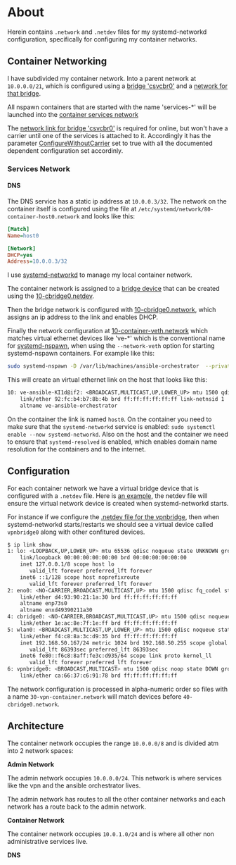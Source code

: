 # About

Herein contains `.network` and `.netdev` files for my systemd-networkd configuration, specifically for configuring my container networks.


## Container Networking

I have subdivided my container network. Into a parent network at `10.0.0.0/21`, which is configured using a [bridge 'csvcbr0'](./30-container-services-bridge.netdev) and a [network for that bridge](./30-container-services-bridge.network).

All nspawn containers that are started with the name 'services-*' will be launched into the [container services network](./35-container-services-dns.network)

The [network link for bridge 'csvcbr0'](./30-container-services-bridge.network) is required for online, but won't have a carrier until one of the services is attached to it. Accordingly it has the parameter [ConfigureWithoutCarrier](https://www.freedesktop.org/software/systemd/man/latest/systemd.network.html#ConfigureWithoutCarrier=) set to true with all the documented dependent configuration set accordinly. 



### Services Network 

#### DNS

The DNS service has a static ip address at `10.0.0.3/32`. The network on the container itself is configured using the file at `/etc/systemd/network/80-container-host0.network` and looks like this: 

```ini
[Match]
Name=host0

[Network]
DHCP=yes
Address=10.0.0.3/32
```




I use [systemd-networkd](https://wiki.archlinux.org/title/Systemd-networkd) to manage my local container network. 

The container network is assigned to a [bridge device](https://wiki.archlinux.org/title/Network_bridge) that can be created using the [10-cbridge0.netdev](./10-cbridge0.netdev).

Then the bridge network is configured with [10-cbridge0.network](./10-cbridge0.network), which assigns an ip address to the link and enables DHCP.

Finally the network configuration at [10-container-veth.network](./10-container-veth.network) which matches virtual ethernet devices like 've-*' which is the conventional name for [systemd-nspawn](https://wiki.archlinux.org/title/Systemd-nspawn), when using the `--network-veth` option for starting systemd-nspawn containers. For example like this: 

```sh
sudo systemd-nspawn -D /var/lib/machines/ansible-orchestrator  --private-network --network-veth   --boot
```

This will create an virtual ethernet link on the host that looks like this: 

```txt
10: ve-ansible-KI1d@if2: <BROADCAST,MULTICAST,UP,LOWER_UP> mtu 1500 qdisc noqueue master cbridge0 state UP mode DEFAULT group default qlen 1000
    link/ether 92:fc:b4:b7:8b:4b brd ff:ff:ff:ff:ff:ff link-netnsid 1
    altname ve-ansible-orchestrator

```

On the container the link is named `host0`. On the container you need to make sure that the `systemd-networkd` service is enabled: `sudo systemctl enable --now systemd-networkd`. Also on the host and the container we need to ensure that `systemd-resolved` is enabled, which enables domain name resolution for the containers and to the internet.  


## Configuration

For each container network we have a virtual bridge device that is configured with a `.netdev` file. Here is [an example](./40-vpnbridge0.netdev), the netdev file will ensure the virtual network device is created when systemd-networkd starts.

For instance if we configure the [.netdev file for the vpnbridge](./40-vpnbridge0.netdev), then when systemd-networkd starts/restarts we should see a virtual device called `vpnbridge0` along with other confitured devices.

```sh
$ ip link show
1: lo: <LOOPBACK,UP,LOWER_UP> mtu 65536 qdisc noqueue state UNKNOWN group default qlen 1000
    link/loopback 00:00:00:00:00:00 brd 00:00:00:00:00:00
    inet 127.0.0.1/8 scope host lo
       valid_lft forever preferred_lft forever
    inet6 ::1/128 scope host noprefixroute
       valid_lft forever preferred_lft forever
2: eno0: <NO-CARRIER,BROADCAST,MULTICAST,UP> mtu 1500 qdisc fq_codel state DOWN group default qlen 1000
    link/ether d4:93:90:21:1a:30 brd ff:ff:ff:ff:ff:ff
    altname enp73s0
    altname enxd49390211a30
4: cbridge0: <NO-CARRIER,BROADCAST,MULTICAST,UP> mtu 1500 qdisc noqueue state DOWN group default qlen 1000
    link/ether 1e:ac:8e:7f:1e:ff brd ff:ff:ff:ff:ff:ff
5: wlan0: <BROADCAST,MULTICAST,UP,LOWER_UP> mtu 1500 qdisc noqueue state UP group default qlen 1000
    link/ether f4:c8:8a:3c:d9:35 brd ff:ff:ff:ff:ff:ff
    inet 192.168.50.167/24 metric 1024 brd 192.168.50.255 scope global dynamic wlan0
       valid_lft 86393sec preferred_lft 86393sec
    inet6 fe80::f6c8:8aff:fe3c:d935/64 scope link proto kernel_ll
       valid_lft forever preferred_lft forever
6: vpnbridge0: <BROADCAST,MULTICAST> mtu 1500 qdisc noop state DOWN group default qlen 1000
    link/ether ca:66:37:c6:91:78 brd ff:ff:ff:ff:ff:ff

```

The network configuration is processed in alpha-numeric order so files with a name `30-vpn-container.network` will match devices before `40-cbridge0.network`.


## Architecture

The container network occupies the range `10.0.0.0/8` and is divided atm into 2 network spaces:

**Admin Network**

The admin network occupies `10.0.0.0/24`. This network is where services like the vpn and the ansible orchestrator lives. 

The admin network has routes to all the other container networks and each network has a route back to the admin network.

**Container Network**

The container network occupies `10.0.1.0/24` and is where all other non administrative services live. 



**DNS**


